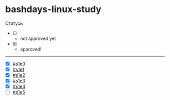 # bashdays-linux-study

Статусы

* [ ] - not approved yet

* [x] - approved!

---

* [X] [#s1e0](https://github.com/prushe/bashdays-linux-study/tree/master/%23s1e0)
* [X] [#s1e1](https://github.com/prushe/bashdays-linux-study/tree/master/%23s1e1)
* [X] [#s1e2](https://github.com/prushe/bashdays-linux-study/tree/master/%23s1e2)
* [X] [#s1e3](https://github.com/prushe/bashdays-linux-study/tree/master/%23s1e3)
* [X] [#s1e4](https://github.com/prushe/bashdays-linux-study/tree/master/%23s1e4)
* [ ] [#s1e5](https://github.com/prushe/bashdays-linux-study/tree/master/%23s1e5)
